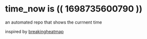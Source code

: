 # time_now is (( 1698735600790 ))

an automated repo that shows the currnent time

inspired by [breakingheatmap](https://github.com/breakingheatmap/breakingheatmap)